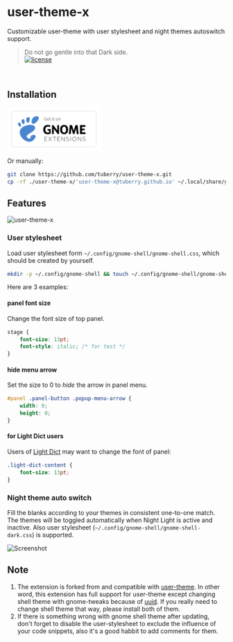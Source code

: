 # user-theme-x
Customizable user-theme with user stylesheet and night themes autoswitch support.
> Do not go gentle into that Dark side. <br>
[![license]](/LICENSE)

</br>

## Installation
[<img src="https://raw.githubusercontent.com/andyholmes/gnome-shell-extensions-badge/master/get-it-on-ego.svg?sanitize=true" alt="Get it on GNOME Extensions" height="100" align="middle">][EGO]

Or manually:

```bash
git clone https://github.com/tuberry/user-theme-x.git
cp -rf ./user-theme-x/'user-theme-x@tuberry.github.io' ~/.local/share/gnome-shell/extensions/
```

## Features
![user-theme-x](https://user-images.githubusercontent.com/17917040/80664068-5311f700-8ac8-11ea-9c8c-b228edb8a0ea.gif)
### User stylesheet
Load user stylesheet form `~/.config/gnome-shell/gnome-shell.css`, which should be created by yourself.
```bash
mkdir -p ~/.config/gnome-shell && touch ~/.config/gnome-shell/gnome-shell.css
```
Here are 3 examples:
#### panel font size
Change the font size of top panel.
```css
stage {
    font-size: 13pt;
    font-style: italic; /* for test */
}
```
#### hide menu arrow
Set the size to 0 to *hide* the arrow in panel menu.
```css
#panel .panel-button .popup-menu-arrow {
    width: 0;
    height: 0;
}
```
#### for Light Dict users
Users of [Light Dict] may want to change the font of panel:
```css
.light-dict-content {
    font-size: 13pt;
}
```
### Night theme auto switch
Fill the blanks according to your themes in consistent one-to-one match. The themes will be toggled automatically when Night Light is active and inactive. Also user stylesheet (`~/.config/gnome-shell/gnome-shell-dark.css`) is supported.

![Screenshot](https://user-images.githubusercontent.com/17917040/80617887-38626280-8a75-11ea-8bcb-85566cd426e9.png)

## Note
1. The extension is forked from and compatible with [user-theme]. In other word, this extension has full support for user-theme except changing shell theme with gnome-tweaks because of [uuid]. If you really need to change shell theme that way, please install both of them.
2. If there is something wrong with gnome shell theme after updating, don't forget to disable the user-stylesheet to exclude the influence of your code snippets, also it's a good habbit to add comments for them.

[EGO]:https://extensions.gnome.org/extension/3019/user-themes-x/
[Light Dict]:https://github.com/tuberry/light-dict
[user-theme]:https://extensions.gnome.org/extension/19/user-themes/
[uuid]:https://gitlab.gnome.org/GNOME/gnome-shell-extensions/-/merge_requests/110
[license]:https://img.shields.io/badge/license-LGPLv3-lightgreen.svg
